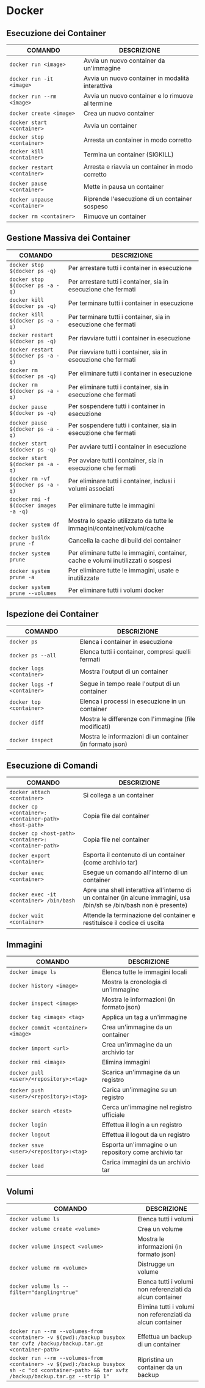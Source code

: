 # Docker

## Esecuzione dei Container

| COMANDO | DESCRIZIONE |
| --- | --- |
| `docker run <image>` | Avvia un nuovo container da un'immagine |
| `docker run -it <image>` | Avvia un nuovo container in modalità interattiva |
| `docker run --rm <image>` | Avvia un nuovo container e lo rimuove al termine |
| `docker create <image>` | Crea un nuovo container |
| `docker start <container>` | Avvia un container |
| `docker stop <container>` | Arresta un container in modo corretto |
| `docker kill <container>` | Termina un container (SIGKILL) |
| `docker restart <container>` | Arresta e riavvia un container in modo corretto |
| `docker pause <container>` | Mette in pausa un container |
| `docker unpause <container>` | Riprende l'esecuzione di un container sospeso |
| `docker rm <container>` | Rimuove un container |

## Gestione Massiva dei Container

| COMANDO | DESCRIZIONE |
| --- | --- |
| `docker stop $(docker ps -q)` | Per arrestare tutti i container in esecuzione |
| `docker stop $(docker ps -a -q)` | Per arrestare tutti i container, sia in esecuzione che fermati |
| `docker kill $(docker ps -q)` | Per terminare tutti i container in esecuzione |
| `docker kill $(docker ps -a -q)` | Per terminare tutti i container, sia in esecuzione che fermati |
| `docker restart $(docker ps -q)` | Per riavviare tutti i container in esecuzione |
| `docker restart $(docker ps -a -q)` | Per riavviare tutti i container, sia in esecuzione che fermati |
| `docker rm $(docker ps -q)` | Per eliminare tutti i container in esecuzione |
| `docker rm $(docker ps -a -q)` | Per eliminare tutti i container, sia in esecuzione che fermati |
| `docker pause $(docker ps -q)` | Per sospendere tutti i container in esecuzione |
| `docker pause $(docker ps -a -q)` | Per sospendere tutti i container, sia in esecuzione che fermati |
| `docker start $(docker ps -q)` | Per avviare tutti i container in esecuzione |
| `docker start $(docker ps -a -q)` | Per avviare tutti i container, sia in esecuzione che fermati |
| `docker rm -vf $(docker ps -a -q)` | Per eliminare tutti i container, inclusi i volumi associati |
| `docker rmi -f $(docker images -a -q)` | Per eliminare tutte le immagini |
| `docker system df` | Mostra lo spazio utilizzato da tutte le immagini/container/volumi/cache |
| `docker buildx prune -f` | Cancella la cache di build dei container |
| `docker system prune` | Per eliminare tutte le immagini, container, cache e volumi inutilizzati o sospesi |
| `docker system prune -a` | Per eliminare tutte le immagini, usate e inutilizzate |
| `docker system prune --volumes` | Per eliminare tutti i volumi docker |

## Ispezione dei Container

| COMANDO | DESCRIZIONE |
| --- | --- |
| `docker ps` | Elenca i container in esecuzione |
| `docker ps --all` | Elenca tutti i container, compresi quelli fermati |
| `docker logs <container>` | Mostra l'output di un container |
| `docker logs -f <container>` | Segue in tempo reale l'output di un container |
| `docker top <container>` | Elenca i processi in esecuzione in un container |
| `docker diff` | Mostra le differenze con l'immagine (file modificati) |
| `docker inspect` | Mostra le informazioni di un container (in formato json) |

## Esecuzione di Comandi

| COMANDO | DESCRIZIONE |
| --- | --- |
| `docker attach <container>` | Si collega a un container |
| `docker cp <container>:<container-path> <host-path>` | Copia file dal container |
| `docker cp <host-path> <container>:<container-path>` | Copia file nel container |
| `docker export <container>` | Esporta il contenuto di un container (come archivio tar) |
| `docker exec <container>` | Esegue un comando all'interno di un container |
| `docker exec -it <container> /bin/bash` | Apre una shell interattiva all'interno di un container (in alcune immagini, usa /bin/sh se /bin/bash non è presente) |
| `docker wait <container>` | Attende la terminazione del container e restituisce il codice di uscita |

## Immagini

| COMANDO | DESCRIZIONE |
| --- | --- |
| `docker image ls` | Elenca tutte le immagini locali |
| `docker history <image>` | Mostra la cronologia di un'immagine |
| `docker inspect <image>` | Mostra le informazioni (in formato json) |
| `docker tag <image> <tag>` | Applica un tag a un'immagine |
| `docker commit <container> <image>` | Crea un'immagine da un container |
| `docker import <url>` | Crea un'immagine da un archivio tar |
| `docker rmi <image>` | Elimina immagini |
| `docker pull <user>/<repository>:<tag>` | Scarica un'immagine da un registro |
| `docker push <user>/<repository>:<tag>` | Carica un'immagine su un registro |
| `docker search <test>` | Cerca un'immagine nel registro ufficiale |
| `docker login` | Effettua il login a un registro |
| `docker logout` | Effettua il logout da un registro |
| `docker save <user>/<repository>:<tag>` | Esporta un'immagine o un repository come archivio tar |
| `docker load` | Carica immagini da un archivio tar |

## Volumi

| COMANDO | DESCRIZIONE |
| --- | --- |
| `docker volume ls` | Elenca tutti i volumi |
| `docker volume create <volume>` | Crea un volume |
| `docker volume inspect <volume>` | Mostra le informazioni (in formato json) |
| `docker volume rm <volume>` | Distrugge un volume |
| `docker volume ls --filter="dangling=true"` | Elenca tutti i volumi non referenziati da alcun container |
| `docker volume prune` | Elimina tutti i volumi non referenziati da alcun container |
| `docker run --rm --volumes-from <container> -v $(pwd):/backup busybox tar cvfz /backup/backup.tar.gz <container-path>` | Effettua un backup di un container |
| `docker run --rm --volumes-from <container> -v $(pwd):/backup busybox sh -c "cd <container-path> && tar xvfz /backup/backup.tar.gz --strip 1"` | Ripristina un container da un backup |
